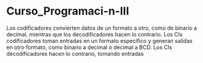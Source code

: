 # Curso_Programaci-n-III
Los codificadores convierten datos de un formato a otro, como de binario a decimal, mientras que los decodificadores hacen lo contrario. Los CIs codificadores toman entradas en un formato específico y generan salidas en otro formato, como binario a decimal o decimal a BCD. Los CIs decodificadores hacen lo contrario, tomando entradas 
